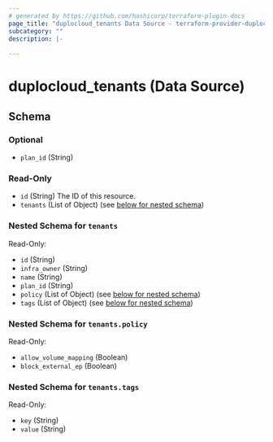 ```yaml
---
# generated by https://github.com/hashicorp/terraform-plugin-docs
page_title: "duplocloud_tenants Data Source - terraform-provider-duplocloud"
subcategory: ""
description: |-
  
---
```


# duplocloud_tenants (Data Source)





<!-- schema generated by tfplugindocs -->
## Schema

### Optional

- `plan_id` (String)

### Read-Only

- `id` (String) The ID of this resource.
- `tenants` (List of Object) (see [below for nested schema](#nestedatt--tenants))

<a id="nestedatt--tenants"></a>
### Nested Schema for `tenants`

Read-Only:

- `id` (String)
- `infra_owner` (String)
- `name` (String)
- `plan_id` (String)
- `policy` (List of Object) (see [below for nested schema](#nestedobjatt--tenants--policy))
- `tags` (List of Object) (see [below for nested schema](#nestedobjatt--tenants--tags))

<a id="nestedobjatt--tenants--policy"></a>
### Nested Schema for `tenants.policy`

Read-Only:

- `allow_volume_mapping` (Boolean)
- `block_external_ep` (Boolean)


<a id="nestedobjatt--tenants--tags"></a>
### Nested Schema for `tenants.tags`

Read-Only:

- `key` (String)
- `value` (String)
